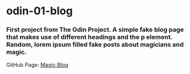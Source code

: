 # odin-01-blog
### First project from The Odin Project. A simple fake blog page that makes use of different headings and the p element. Random, lorem ipsum filled fake posts about magicians and magic.
GitHub Page: [Magic Blog](https://danironic.github.io/odin-01-blog/)
